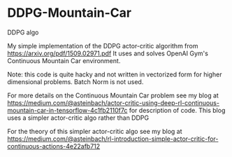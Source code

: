 # DDPG-Mountain-Car
DDPG algo

My simple implementation of the DDPG actor-critic algorithm from https://arxiv.org/pdf/1509.02971.pdf
It uses and solves OpenAI Gym's Continuous Mountain Car environment.

Note: this code is quite hacky and not written in vectorized form for higher dimensional problems. Batch Norm is not used.

For more details on the Continuous Mountain Car problem see my blog at https://medium.com/@asteinbach/actor-critic-using-deep-rl-continuous-mountain-car-in-tensorflow-4c1fb2110f7c for description of code.  This blog uses a simpler actor-critic algo rather than DDPG

For the theory of this simpler actor-critic algo see my blog at https://medium.com/@asteinbach/rl-introduction-simple-actor-critic-for-continuous-actions-4e22afb712
